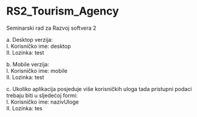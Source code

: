 # RS2_Tourism_Agency
Seminarski rad za Razvoj softvera 2

a. Desktop verzija:  
I.  Korisničko ime: desktop  
II.  Lozinka: test  

b. Mobile verzija:  
I.  Korisničko ime: mobile  
II.  Lozinka: test  

c.  Ukoliko aplikacija posjeduje više korisničkih uloga tada pristupni podaci trebaju biti u sljedećoj formi:  
I.  Korisničko ime: nazivUloge  
II.  Lozinka: tes  
